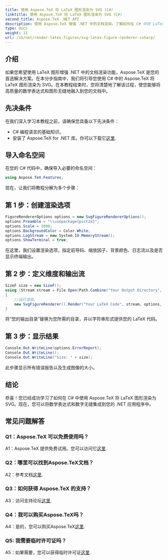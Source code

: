 ```yaml
---
title: 使用 Aspose.TeX 将 LaTeX 图形渲染为 SVG (C#)
linktitle: 使用 Aspose.TeX 将 LaTeX 图形渲染为 SVG (C#)
second_title: Aspose.TeX .NET API
description: 使用 Aspose.TeX 增强 .NET 中的文档渲染。了解如何在 C# 中将 LaTeX 图形渲染为 SVG，以实现数学表达式的无缝集成。
type: docs
weight: 11
url: /zh/net/render-latex-figures/svg-latex-figure-renderer-csharp/
---
```

## 介绍

如果您希望使用 LaTeX 图形增强 .NET 中的文档渲染功能，Aspose.TeX 是您的首选解决方案。在本分步指南中，我们将引导您使用 C# 中的 Aspose.TeX 将 LaTeX 图形渲染为 SVG。在本教程结束时，您将清楚地了解该过程，使您能够将高质量的数学表达式和图形无缝地融入到您的文档中。

## 先决条件

在我们深入学习本教程之前，请确保您具备以下先决条件：

- C# 编程语言的基础知识。
- 安装了 Aspose.TeX for .NET 库。你可以下载它[这里](https://releases.aspose.com/tex/net/).

## 导入命名空间

在您的 C# 代码中，确保导入必要的命名空间：

```csharp
using Aspose.TeX.Features;
```

现在，让我们将教程分解为多个步骤：

## 第 1 步：创建渲染选项

```csharp
FigureRendererOptions options = new SvgFigureRendererOptions();
options.Preamble = "\\usepackage{pict2e}";
options.Scale = 3000;
options.BackgroundColor = Color.White;
options.LogStream = new System.IO.MemoryStream();
options.ShowTerminal = true;
```

在这里，我们设置渲染选项，指定前导码、缩放因子、背景颜色、日志流以及是否显示终端输出。

## 第 2 步：定义维度和输出流

```csharp
SizeF size = new SizeF();
using (Stream stream = File.Open(Path.Combine("Your Output Directory", "text-and-formula.svg"), FileMode.Create))
{
    //运行渲染。
    new SvgFigureRenderer().Render("Your LaTeX Code", stream, options, out size);
}
```

将“您的输出目录”替换为您所需的目录，并以字符串形式提供您的 LaTeX 代码。

## 第 3 步：显示结果

```csharp
Console.Out.WriteLine(options.ErrorReport);
Console.Out.WriteLine();
Console.Out.WriteLine("Size: " + size);
```

此步骤显示所有错误报告以及生成图像的大小。

## 结论

恭喜！您已经成功学习了如何在 C# 中使用 Aspose.TeX 将 LaTeX 图形渲染为 SVG。现在，您可以将数学表达式和数字无缝集成到您的 .NET 应用程序中。

## 常见问题解答

### Q1：Aspose.TeX 可以免费使用吗？

 A1：Aspose.TeX 提供免费试用。您可以访问它[这里](https://releases.aspose.com/).

### Q2：哪里可以找到Aspose.TeX文档？

 A2：参考文档[这里](https://reference.aspose.com/tex/net/).

### Q3：如何获得 Aspose.TeX 的支持？

 A3：访问支持论坛[这里](https://forum.aspose.com/c/tex/47).

### Q4：我可以购买Aspose.TeX吗？

 A4：是的，您可以购买Aspose.TeX[这里](https://purchase.aspose.com/buy).

### Q5: 我需要临时许可证吗？

 A5：如果需要，您可以获得临时许可证[这里](https://purchase.aspose.com/temporary-license/).